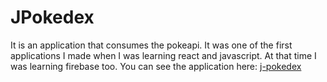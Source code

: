 # JPokedex

It is an application that consumes the pokeapi. It was one of the first applications I made when I was learning react and javascript. At that time I was learning firebase too.  You can see the application here: <a href="https://j-pokedex-01.web.app/ "> j-pokedex <a/>


